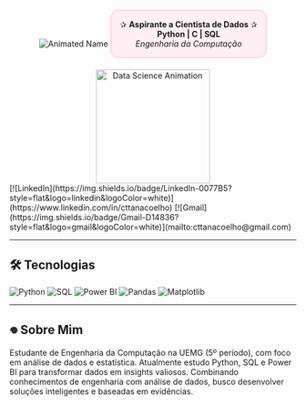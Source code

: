 <div align="center">
  <!-- Animated typing text -->
  <img src="https://readme-typing-svg.demolab.com?font=Fira+Code&weight=600&size=32&duration=2000&pause=1000&color=800020&vCenter=true&repeat=true&width=400&height=50&lines=Ana+Coelho;Data+Science" alt="Animated Name">

  <!-- Information box with rounded border -->
  <div style="border: 2px solid #FFD1DC; border-radius: 15px; padding: 15px; display: inline-block; margin: 20px 0; background-color: #FFF0F5;">
    ✰ <strong>Aspirante a Cientista de Dados</strong> ✰<br>
    <strong>Python | C | SQL</strong><br>
    <em>Engenharia da Computação</em>
  </div>

  <!-- Smaller GIF -->
  <img src="https://media2.giphy.com/media/oWUuipyxfBYGuvEn2K/giphy.gif" width="200" alt="Data Science Animation">
</div>
[![LinkedIn](https://img.shields.io/badge/LinkedIn-0077B5?style=flat&logo=linkedin&logoColor=white)](https://www.linkedin.com/in/cttanacoelho)
[![Gmail](https://img.shields.io/badge/Gmail-D14836?style=flat&logo=gmail&logoColor=white)](mailto:cttanacoelho@gmail.com)

---

## 🛠 Tecnologias

![Python](https://img.shields.io/badge/Python-3776AB?style=for-the-badge&logo=python&logoColor=white)
![SQL](https://img.shields.io/badge/SQL-4479A1?style=for-the-badge&logo=postgresql&logoColor=white)
![Power BI](https://img.shields.io/badge/Power_BI-F2C811?style=for-the-badge&logo=powerbi&logoColor=black)
![Pandas](https://img.shields.io/badge/Pandas-150458?style=for-the-badge&logo=pandas&logoColor=white)
![Matplotlib](https://img.shields.io/badge/Matplotlib-11557C?style=for-the-badge)

---

## 𖦹 Sobre Mim

Estudante de Engenharia da Computação na UEMG (5º período), com foco em análise de dados e estatística. Atualmente estudo Python, SQL e Power BI para transformar dados em insights valiosos. Combinando conhecimentos de engenharia com análise de dados, busco desenvolver soluções inteligentes e baseadas em evidências.
